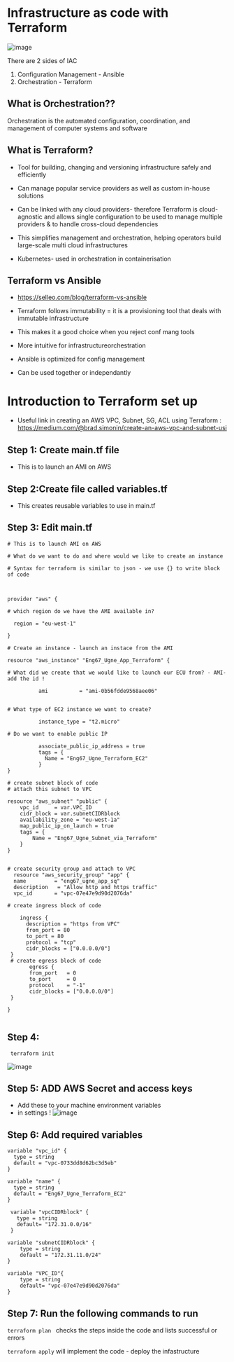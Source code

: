 # Infrastructure as code with Terraform

![image](https://www.groupwaretech.com/wp-content/uploads/2018/10/Terraform-300x300.png)

There are 2 sides of IAC

1. Configuration Management - Ansible
2. Orchestration - Terraform

## What is Orchestration??
Orchestration is the automated configuration, coordination, and management of computer systems and software

## What is Terraform?
- Tool for building, changing and versioning infrastructure safely and efficiently

- Can manage popular service providers as well as custom in-house solutions

- Can be linked with any cloud providers- therefore Terraform is cloud-agnostic and allows single configuration to be used to manage multiple providers & to handle cross-cloud dependencies

- This simplifies management and orchestration, helping operators build large-scale multi cloud infrastructures 


-  Kubernetes- used in orchestration in containerisation

## Terraform vs Ansible
- https://selleo.com/blog/terraform-vs-ansible
- Terraform follows immutability = it is a provisioning tool that deals with immutable infrastructure
- This makes it a good choice when you reject conf mang tools
- More intuitive for infrastructureorchestration

- Ansible is optimized for config management 

- Can be used together or independantly 

# Introduction to Terraform set up

* Useful link in creating an AWS VPC, Subnet, SG, ACL using Terraform : https://medium.com/@brad.simonin/create-an-aws-vpc-and-subnet-usi

## Step 1: Create main.tf file
- This is to launch an AMI on AWS

## Step 2:Create file called variables.tf
- This creates reusable variables to use in main.tf

## Step 3: Edit main.tf 

```
# This is to launch AMI on AWS

# What do we want to do and where would we like to create an instance

# Syntax for terraform is similar to json - we use {} to write block of code



provider "aws" {

# which region do we have the AMI available in?

  region = "eu-west-1"

}

# Create an instance - launch an instace from the AMI 

resource "aws_instance" "Eng67_Ugne_App_Terraform" {
	
# What did we create that we would like to launch our ECU from? - AMI- add the id !

          ami          = "ami-0b56fdde9568aee06"


# What type of EC2 instance we want to create?

          instance_type = "t2.micro"

# Do we want to enable public IP

          associate_public_ip_address = true
          tags = {
            Name = "Eng67_Ugne_Terraform_EC2"
          }
}

# create subnet block of code
# attach this subnet to VPC

resource "aws_subnet" "public" {
	vpc_id     = var.VPC_ID
	cidr_block = var.subnetCIDRblock
	availability_zone = "eu-west-1a"
	map_public_ip_on_launch = true
	tags = {
	    Name = "Eng67_Ugne_Subnet_via_Terraform"
	}
}


# create security group and attach to VPC 
  resource "aws_security_group" "app" {
  name         = "eng67_ugne_app_sq"
  description   = "Allow http and https traffic"
  vpc_id       = "vpc-07e47e9d90d2076da"

# create ingress block of code

    ingress {
      description = "https from VPC"
      from_port = 80
      to_port = 80
      protocol = "tcp"
      cidr_blocks = ["0.0.0.0/0"]
 }
 # create egress block of code
       egress {
       from_port   = 0
       to_port     = 0
       protocol    = "-1"
       cidr_blocks = ["0.0.0.0/0"]
 }

}


```

## Step 4:
 ` terraform init`

![image](https://github.com/ugneokmanaite/Terraform-/blob/master/images/terraform_init.JPG)

## Step 5: ADD AWS Secret and access keys

- Add these to your machine environment variables
- in settings !
![image](https://github.com/ugneokmanaite/Terraform-/blob/master/images/edit%20system%20variables.JPG)

## Step 6: Add required variables 

```
variable "vpc_id" {
  type = string
  default = "vpc-0733dd8d62bc3d5eb"
}

variable "name" {
  type = string
  default = "Eng67_Ugne_Terraform_EC2"
}

 variable "vpcCIDRblock" {
   type = string
   default= "172.31.0.0/16"
 }

variable "subnetCIDRblock" {
	type = string
	default = "172.31.11.0/24"
}

variable "VPC_ID"{
	type = string
	default= "vpc-07e47e9d90d2076da"
}
```

## Step 7: Run the following commands to run

```terraform plan ```
 checks the steps inside the code and lists successful or errors

```terraform apply```
 will implement the code - deploy the infastructure







